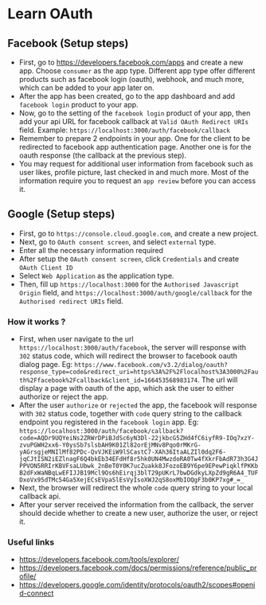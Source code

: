 # Learn OAuth

## Facebook (Setup steps)

- First, go to https://developers.facebook.com/apps and create a new app. Choose `consumer` as the app type. Different app type offer different products such as facebook login (oauth), webhook, and much more, which can be added to your app later on.
- After the app has been created, go to the app dashboard and add `facebook login` product to your app.
- Now, go to the setting of the `facebook login` product of your app, then add your api URL for facebook callback at `Valid OAuth Redirect URIs` field. Example: `https://localhost:3000/auth/facebook/callback`
- Remember to prepare 2 endpoints in your app. One for the client to be redirected to facebook app authentication page. Another one is for the oauth response (the callback at the previous step).
- You may request for additional user information from facebook such as user likes, profile picture, last checked in and much more. Most of the information require you to request an `app review` before you can access it.

## Google (Setup steps)

- First, go to `https://console.cloud.google.com`, and create a new project.
- Next, go to `OAuth consent screen`, and select `external` type.
- Enter all the necessary information required
- After setup the `OAuth consent screen`, click `Credentials` and create `OAuth Client ID`
- Select `Web Application` as the application type.
- Then, fill up `https://localhost:3000` for the `Authorised Javascript Origin` field, and `https://localhost:3000/auth/google/callback` for the `Authorised redirect URIs` field.

### How it works ?

- First, when user navigate to the url `https://localhost:3000/auth/facebook`, the server will response with `302` status code, which will redirect the browser to facebook oauth dialog page. Eg: `https://www.facebook.com/v3.2/dialog/oauth?response_type=code&redirect_uri=https%3A%2F%2Flocalhost%3A3000%2Fauth%2Ffacebook%2Fcallback&client_id=166453568983174`. The url will display a page with oauth of the app, which ask the user to either authorize or reject the app.
- After the user `authorize` or `rejected` the app, the facebook will response with `302` status code, together with `code` query string to the callback endpoint you registered in the `facebook login` app. Eg: `https://localhost:3000/auth/facebook/callback?code=AQDr9UQYeiNs2ZRWrDPiBJdSc6yN3Dl-22jkbcG5ZHd4fC6iyfR9-IOq7xzY-zvuPGWH2xx6-Y0ysSb7slsbAH9K01Zl82orEjMNv8Pqo0rMKrG-yAGrsgjeMNIlMf82PDc-QvVJKEiW9lSCastC7-XAh36ItaALZIl0dq2F6-jqCJtISN2iEZlnagF6Q4bkEb34EFdHf8r5hk0UN4MwzdoRA0Tw4fXkrFbAdR73h3G4JPPVON5RRIrKBVFsaLUbwk_2nBeT0Y0K7ucZuakk8JFozoEB9Y6pe9EPewPiqklfPKKbB2dFxWaNBqLwEFIJJB19Mcl9Os6hEirqj3blT29pUKrL7bwDGdkyLXpZd9gR6A4_TUFDxoVx95dTMc54Ga5XejECsEVpaSlEsVyIsoXWJ2qS8oxMbIOQgF3b0KP7xg#_=_`
- Next, the browser will redirect the whole `code` query string to your local callback api.
- After your server received the information from the callback, the server should decide whether to create a new user, authorize the user, or reject it.

### Useful links

- https://developers.facebook.com/tools/explorer/
- https://developers.facebook.com/docs/permissions/reference/public_profile/
- https://developers.google.com/identity/protocols/oauth2/scopes#openid-connect
